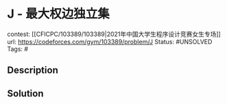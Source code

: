# J - 最大权边独立集

contest: [[CFICPC/103389/103389|2021年中国大学生程序设计竞赛女生专场]]
url: https://codeforces.com/gym/103389/problem/J
Status: #UNSOLVED
Tags: #

## Description

## Solution

